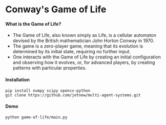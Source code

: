 # Conway's Game of Life

#### What is the Game of Life?
* The Game of Life, also known simply as Life, is a cellular automaton devised by the British mathematician John Horton Conway in 1970.
* The game is a zero-player game, meaning that its evolution is determined by its initial state, requiring no further input.
* One interacts with the Game of Life by creating an initial configuration and observing how it evolves, or, for advanced players, by creating patterns with particular properties.

#### Installation
```
pip install numpy scipy opencv-python
git clone https://github.com/jetnew/multi-agent-systems.git
```

#### Demo
```
python game-of-life/main.py
```